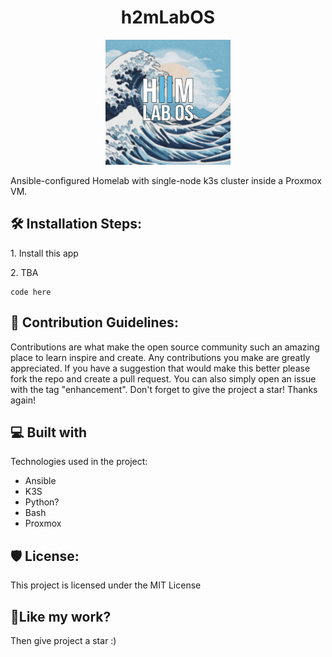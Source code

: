 <h1 align="center" id="title">h2mLabOS</h1>

<p align="center"><img src="pictures/h2mlogo.jpg" width ="200" height ="200" alt="project-image"></p>

<p id="description">Ansible-configured Homelab with single-node k3s cluster inside a Proxmox VM.
</p>

<h2>🛠️ Installation Steps:</h2>

<p>1. Install this app</p>

<p>2. TBA</p>

```
code here
```

<h2>🍰 Contribution Guidelines:</h2>

Contributions are what make the open source community such an amazing place to learn inspire and create. Any contributions you make are greatly appreciated. If you have a suggestion that would make this better please fork the repo and create a pull request. You can also simply open an issue with the tag "enhancement". Don't forget to give the project a star! Thanks again!

  
  
<h2>💻 Built with</h2>

Technologies used in the project:

*   Ansible
*   K3S
*   Python?
*   Bash
*   Proxmox

<h2>🛡️ License:</h2>

This project is licensed under the MIT License

<h2>💖Like my work?</h2>

Then give project a star :)
